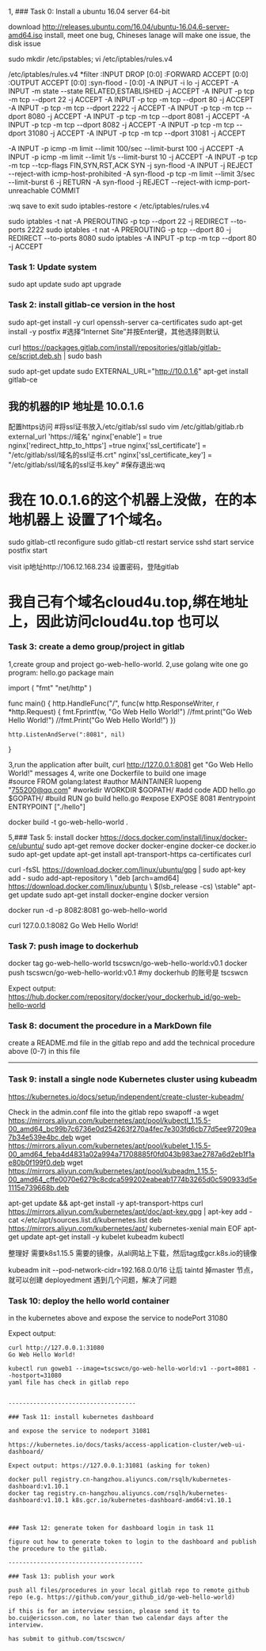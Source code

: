 1, ### Task 0: Install a ubuntu 16.04 server 64-bit

download http://releases.ubuntu.com/16.04/ubuntu-16.04.6-server-amd64.iso
install, meet one bug, Chineses lanage will make one issue, the disk issue

sudo mkdir /etc/ipstables;
vi /etc/iptables/rules.v4


/etc/iptables/rules.v4
*filter
:INPUT DROP [0:0]
:FORWARD ACCEPT [0:0]
:OUTPUT ACCEPT [0:0]
:syn-flood - [0:0]
-A INPUT -i lo -j ACCEPT
-A INPUT -m state --state RELATED,ESTABLISHED -j ACCEPT
-A INPUT -p tcp  -m tcp --dport 22 -j ACCEPT
-A INPUT -p tcp  -m tcp --dport 80 -j ACCEPT
-A INPUT -p tcp  -m tcp --dport 2222 -j ACCEPT
-A INPUT -p tcp  -m tcp --dport 8080 -j ACCEPT
-A INPUT -p tcp  -m tcp --dport 8081 -j ACCEPT
-A INPUT -p tcp  -m tcp --dport 8082 -j ACCEPT
-A INPUT -p tcp  -m tcp --dport 31080 -j ACCEPT
-A INPUT -p tcp  -m tcp --dport 31081 -j ACCEPT


-A INPUT -p icmp -m limit --limit 100/sec --limit-burst 100 -j ACCEPT
-A INPUT -p icmp -m limit --limit 1/s --limit-burst 10 -j ACCEPT
-A INPUT -p tcp -m tcp --tcp-flags FIN,SYN,RST,ACK SYN -j syn-flood
-A INPUT -j REJECT --reject-with icmp-host-prohibited
-A syn-flood -p tcp -m limit --limit 3/sec --limit-burst 6 -j RETURN
-A syn-flood -j REJECT --reject-with icmp-port-unreachable
COMMIT


:wq save to exit
sudo iptables-restore < /etc/iptables/rules.v4 

sudo iptables -t nat -A PREROUTING -p tcp --dport 22 -j REDIRECT --to-ports 2222
sudo iptables -t nat -A PREROUTING -p tcp --dport 80 -j REDIRECT --to-ports 8080
sudo iptables -A INPUT -p tcp -m tcp --dport 80 -j ACCEPT


### Task 1: Update system

sudo apt update
sudo apt upgrade

### Task 2: install gitlab-ce version in the host

sudo apt-get install -y curl openssh-server ca-certificates
sudo apt-get install -y postfix
#选择“Internet Site”并按Enter键，其他选择则默认

curl https://packages.gitlab.com/install/repositories/gitlab/gitlab-ce/script.deb.sh | sudo bash

sudo apt-get update
sudo EXTERNAL_URL="http://10.0.1.6" apt-get install gitlab-ce  
## 我的机器的IP 地址是 10.0.1.6


配置https访问
#将ssl证书放入/etc/gitlab/ssl
sudo vim /etc/gitlab/gitlab.rb
external_url 'https://域名'
nginx['enable'] = true
nginx['redirect_http_to_https'] =true
nginx['ssl_certificate'] = "/etc/gitlab/ssl/域名的ssl证书.crt"
nginx['ssl_certificate_key'] = "/etc/gitlab/ssl/域名的ssl证书.key"
#保存退出:wq

# 我在 10.0.1.6的这个机器上没做，在的本地机器上 设置了1个域名。

sudo gitlab-ctl reconfigure
sudo gitlab-ctl restart
service sshd start
service postfix start

visit ip地址http://106.12.168.234 设置密码，登陆gitlab 
# 我自己有个域名cloud4u.top,绑在地址上，因此访问cloud4u.top 也可以

### Task 3: create a demo group/project in gitlab

1,create group and project go-web-hello-world.
2,use golang wite one go program: hello.go 
package main

import (
"fmt"
"net/http"
)

func main() {
	http.HandleFunc("/", func(w http.ResponseWriter, r *http.Request) {
		fmt.Fprintf(w, "Go Web Hello World!")
		//fmt.print("Go Web Hello World!")
		//fmt.Print("Go Web Hello World!")
	})

	http.ListenAndServe(":8081", nil)
}

3,run the application after built, curl http://127.0.0.1:8081
get "Go Web Hello World!" messages 
4, write one Dockerfile to build one image  
#source
FROM golang:latest
#author
MAINTAINER luopeng "755200@qq.com"
#workdir
WORKDIR $GOPATH/
#add code
ADD hello.go $GOPATH/
#build
RUN go build hello.go
#expose
EXPOSE 8081
#entrypoint
ENTRYPOINT  ["./hello"]

docker build -t go-web-hello-world .

5,### Task 5: install docker
https://docs.docker.com/install/linux/docker-ce/ubuntu/
sudo apt-get remove docker docker-engine docker-ce docker.io 
sudo apt-get update
apt-get install apt-transport-https  ca-certificates curl 

curl -fsSL https://download.docker.com/linux/ubuntu/gpg | sudo apt-key add -
sudo add-apt-repository \ "deb [arch=amd64] https://download.docker.com/linux/ubuntu \ $(lsb_release -cs) \stable"
apt-get update
sudo apt-get install docker-engine
docker version

docker run -d -p 8082:8081 go-web-hello-world 

curl 127.0.0.1:8082 
Go Web Hello World!

### Task 7: push image to dockerhub
docker tag go-web-hello-world tscswcn/go-web-hello-world:v0.1 
docker push tscswcn/go-web-hello-world:v0.1 
#my dockerhub  的账号是 tscswcn



Expect output: https://hub.docker.com/repository/docker/your_dockerhub_id/go-web-hello-world

### Task 8: document the procedure in a MarkDown file

create a README.md file in the gitlab repo and add the technical procedure above (0-7) in this file

-----------------------------------

### Task 9: install a single node Kubernetes cluster using kubeadm
https://kubernetes.io/docs/setup/independent/create-cluster-kubeadm/

Check in the admin.conf file into the gitlab repo
 swapoff -a 
 wget https://mirrors.aliyun.com/kubernetes/apt/pool/kubectl_1.15.5-00_amd64_bc99b7c6736e0d254263f270a4fec7e303fd6cb77d5ee97209ea7b34e539e4bc.deb
 wget https://mirrors.aliyun.com/kubernetes/apt/pool/kubelet_1.15.5-00_amd64_feba4d4831a02a994a71708885f0fd043b983ae2787a6d2eb1f1ae80b0f199f0.deb
 wget https://mirrors.aliyun.com/kubernetes/apt/pool/kubeadm_1.15.5-00_amd64_cffe0070e6279c8cdca599202eabeab1774b3265d0c590933d5e1115e739668b.deb


apt-get update && apt-get install -y apt-transport-https
curl https://mirrors.aliyun.com/kubernetes/apt/doc/apt-key.gpg | apt-key add - 
cat <<EOF >/etc/apt/sources.list.d/kubernetes.list
deb https://mirrors.aliyun.com/kubernetes/apt/ kubernetes-xenial main
EOF
apt-get update
apt-get install -y kubelet kubeadm kubectl

整理好 需要k8s1.15.5 需要的镜像，从ali网站上下载，然后tag成gcr.k8s.io的镜像

kubeadm init --pod-network-cidr=192.168.0.0/16
让后  taintd 掉master 节点，就可以创建 deployedment 
遇到几个问题，解决了问题



### Task 10: deploy the hello world container

in the kubernetes above and expose the service to nodePort 31080

Expect output:
```
curl http://127.0.0.1:31080
Go Web Hello World!

kubectl run goweb1 --image=tscswcn/go-web-hello-world:v1 --port=8081 --hostport=31080
yaml file has check in gitlab repo


------------------------------------

### Task 11: install kubernetes dashboard

and expose the service to nodeport 31081

https://kubernetes.io/docs/tasks/access-application-cluster/web-ui-dashboard/

Expect output: https://127.0.0.1:31081 (asking for token)

docker pull registry.cn-hangzhou.aliyuncs.com/rsqlh/kubernetes-dashboard:v1.10.1
docker tag registry.cn-hangzhou.aliyuncs.com/rsqlh/kubernetes-dashboard:v1.10.1 k8s.gcr.io/kubernetes-dashboard-amd64:v1.10.1 



### Task 12: generate token for dashboard login in task 11

figure out how to generate token to login to the dashboard and publish the procedure to the gitlab.

--------------------------------------

### Task 13: publish your work

push all files/procedures in your local gitlab repo to remote github repo (e.g. https://github.com/your_github_id/go-web-hello-world)

if this is for an interview session, please send it to bo.cui@ericsson.com, no later than two calendar days after the interview.

has submit to github.com/tscswcn/






 













